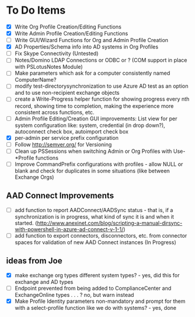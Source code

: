 # To Do Items

- [x] Write Org Profile Creation/Editing Functions
- [x] Write Admin Profile Creation/Editing Functions
- [ ] Write GUI/Wizard Functions for Org and Admin Profile Creation
- [x] AD Properties/Schema info into AD systems in Org Profiles
- [ ] Fix Skype Connectivity (Untested)
- [ ] Notes/Domino LDAP Connections or ODBC or ? (COM support in place with PSLotusNotes Module)
- [ ] Make parameters which ask for a computer consistently named ComputerName?
- [ ] modify test-directorysynchronization to use Azure AD test as an option and to use non-recipient exchange objects
- [ ] create a Write-Progress helper function for showing progress every nth record, showing time to completion, making the experience more consistent across functions, etc.
- [ ] Admin Profile Editing/Creation GUI improvements: List view for per system configuration like: system, credential (in drop down?), autoconnect check box, autoimport check box
- [x] per-admin per service prefix configuration
- [ ] Follow <http://semver.org/> for Versioning
- [ ] Clean up PSSessions when switching Admin or Org Profiles with Use-*Profile functions
- [ ] Improve CommandPrefix configurations with profiles - allow NULL or blank and check for duplicates in some situations (like between Exchange Orgs)

## AAD Connect Improvements

- [ ] add function to report AADConnect/AADSync status - that is, if a synchronization is in progress, what kind of sync it is and when it started. (<http://www.anexinet.com/blog/scripting-a-manual-dirsync-with-powershell-in-azure-ad-connect-v-1-1/>)
- [ ] add function to export connectors, disconnectors, etc. from connector spaces for validation of new AAD Connect instances (In Progress)

## ideas from Joe

- [x] make exchange org types different system types? - yes, did this for exchange and AD types
- [ ] Endpoint prevented from being added to ComplianceCenter and ExchangeOnline types . . . ? no, but warn instead
- [x] Make Profile Identity parameters non-mandatory and prompt for them with a select-profile function like we do with systems? - yes, done